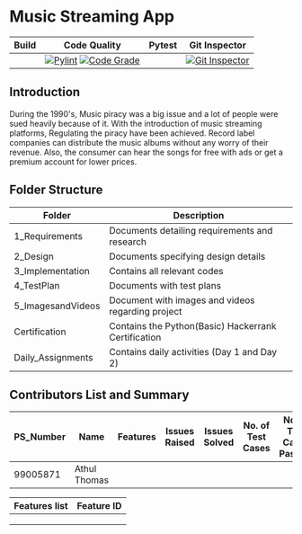 # Music Streaming App

Build | Code Quality | Pytest | Git Inspector |
|---------|------------|-----------|---------|
|         | [![Pylint](https://github.com/thomasathul/Genesis_OOPS_Using_Python/actions/workflows/pylint.yml/badge.svg)](https://github.com/thomasathul/Genesis_OOPS_Using_Python/actions/workflows/pylint.yml) [![Code Grade](https://www.code-inspector.com/project/27327/status/svg)](https://www.code-inspector.com/project/27327/status/svg)           |           | [![Git Inspector](https://github.com/thomasathul/Genesis_OOPS_Using_Python/actions/workflows/gitinspector.yml/badge.svg)](https://github.com/thomasathul/Genesis_OOPS_Using_Python/actions/workflows/gitinspector.yml)        |


## Introduction
During the 1990's, Music piracy was a big issue and a lot of people were sued heavily because of it. With the introduction of music streaming platforms, Regulating the piracy have been achieved. Record label companies can distribute the music albums without any worry of their revenue. Also, the consumer can hear the songs for free with ads or get a premium account for lower prices.



## Folder Structure

Folder                      | Description
----------------------------| -----------------------------------------
1_Requirements              | Documents detailing requirements and research
2_Design                    | Documents specifying design details
3_Implementation            | Contains all relevant codes 
4_TestPlan                  | Documents with test plans
5_ImagesandVideos           | Document with images and videos regarding project
Certification               | Contains the Python(Basic) Hackerrank Certification
Daily_Assignments           | Contains daily activities (Day 1 and Day 2)

## Contributors List and Summary
| PS_Number | Name | Features |Issues Raised | Issues Solved | No. of Test Cases | No. of Test Cases Passing |
|-----|-----|----|------|-----|-----|-----|
| 99005871 | Athul Thomas |  |   |  |  |  |


|Features list|  Feature ID|
|-------------|----------|
||  |
|| |
|| |

